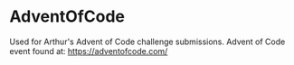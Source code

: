 # AdventOfCode
Used for Arthur's Advent of Code challenge submissions. 
Advent of Code event found at: https://adventofcode.com/
